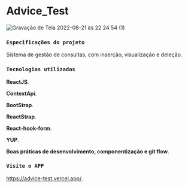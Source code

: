 # Advice_Test


![Gravação de Tela 2022-08-21 às 22 24 54 (1)](https://user-images.githubusercontent.com/42866851/185822366-d461f11b-bdc1-4d4d-b251-72be735f0ec4.gif)

### `Especificações do projeto`

Sistema de gestão de consultas, com inserção, visualização e deleção.

### `Tecnologias utilizadas`

**ReactJS**. 

**ContextApi**. 

**BootStrap**. 

**ReactStrap**. 

**React-hook-form**. 

**YUP**. 

**Boas práticas de desenvolvimento, componentização e git flow**. 


### `Visite o APP`
https://advice-test.vercel.app/.
